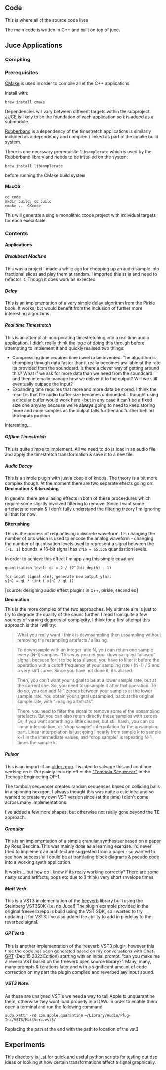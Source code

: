 ## Code

This is where all of the source code lives

The main code is written in C++ and built on top of juce.

## Juce Applications
### Compiling

### Prerequisites
[CMake](https://cmake.org/) is used in order to compile all of the C++ applications.

Install with:

```
brew install cmake
```

Dependencies will vary between different targets within the subproject. [JUCE](https://juce.com/) is likely to be the foundation of each application so it is added as a submodule.

[Rubberband](https://breakfastquay.com/rubberband/) is a dependency of the timestretch applications is similarly included as a dependency and
compiled / linked as part of the cmake build system.

There is one necessary prerequisite `libsamplerate` which is used by the Rubberband library and needs to be installed on the system:

```
brew install libsamplerate
```

before running the CMake build system

#### MacOS
```
cd code
mkdir build; cd build
cmake .. -GXcode
```

This will generate a single monolithic xcode project with individual targets for each executable.

### Contents
#### Applications
##### Breakbeat Machine
This was a project I made a while ago for chopping up an audio sample into fractional slices and play them at random. I imported this as is and need to refactor it. Though it does work as expected

##### Delay
This is an implementation of a very simple delay algorithm from the Pirkle book. It works, but would benefit from the inclusion of further more interesting algorithms

##### Real time Timestretch
This is an attempt at incorporating timestretching into a real time audio application. I didn't really think the logic of doing this through before attempting to implement it and quickly realised two things:
  - Compressing time requires time travel to be invented. The algorithm is chomping through data faster than it really becomes available at the rate its provided from the soundcard. Is there a clever way of getting around this? What if we ask for more data than we need from the soundcard and then internally manage how we deliver it to the output? Will we still eventually outpace the input?
  - Expanding time requires that more and more data be stored. I think the result is that the audio buffer size becomes unbounded. I thought using a circular buffer would work here - but in any case it can't be a fixed size one anyway because we're **always** going to need to keep storing more and more samples as the output falls further and further behind the inputs position

Interesting...

##### Offline Timestretch
This is quite simple to implement. All we need to do is load in an audio file and apply the timestretch transformation & save it to a new file.

##### Audio Decay
This is a simple plugin with just a couple of knobs. The theory is a bit more complex though.
At the moment there are two separate effects going on: **Decimation** & **Bitcrushing**

In general there are aliasing effects in both of these proceedures which require some
slightly involved filtering to remove. Since I want some artefacts to remain & I don't fully understand the filtering theory I'm ignoring all that for now.  

**Bitcrushing**

This is the process of requantising a discrete waveform. I.e. changing the number of bits which is used to encode the analog waveform - changing the number of quantisation levels used to represent a signal between the `[-1, 1]` bounds. A 16-bit signal has `2^16 = 65,536` quantisation levels.

In order to achieve this effect I'm applying this simple equation:

```
quantisation_level: qL = 2 / (2^(bit_depth) - 1)

for input signal x(n), generate new output y(n):
y(n) = qL * (int ( x(n) / qL ))
```

[source: designing audio effect plugins in c++, pirkle, second ed]

**Decimation**

This is the more complex of the two approaches. My ultimate aim is just to try to degrade the quality of the sound further. I read from quite a few sources of varying degrees of complexity. I think for a first attempt [this](https://forum.juce.com/t/seeking-help-with-free-ratio-downsampler-plugin-dsp/18344/7)
 approach is that I will try:

> What you really want I think is downsampling then upsampling without removing the resampling artefacts / aliasing.

>To downsample with an integer ratio N, you can return one sample every (N-1) samples. This way you get your downsampled “aliased” signal, because for it to be less aliased, you have to filter it before the operation with a cutoff frequency at your sampling rate / (N-1) / 2 and a very stiff curve. Since you have not done it, it’s aliased.

> Then, you don’t want your signal to be at a lower sample rate, but at the current one. So, you need to upsample it after that operation. To do so, you can add N-1 zeroes between your samples at the lower sample rate. You obtain your signal upsampled, back at the original sample rate, with “imaging artefacts”.

>There, you need to filter the signal to remove some of the upsampling artefacts. But you can also return directly these samples with zeroes. Or, if you want something a little cleaner, but still harsh, you can do linear interpolation, or “drop sample” interpolation for the upsampling part. Linear interpolation is just going linearly from sample k to sample k+1 in the intermediate values, and “drop sample” is repeating N-1 times the sample k.

##### Pulsar

This is an import of an [older repo](https://github.com/matthewh806/Pulsar). I wanted to salvage this and continue working on it.
Put plainly its a rip off of the ["Tombola Sequencer"](https://teenage.engineering/guides/op-1/sequencers) in the Teenage Engineering OP-1.

The tombola sequencer creates random sequences based on colliding balls in a spinning hexagon. I always thought this was quite a cute idea and so wanted to create my own VST version since (at the time) I didn't come across many implementations.

I've added a few more shapes, but otherwise not really gone beyond the TE approach.

##### Granular

This is an implementation of a simple granular synthesiser based on a [paper](https://github.com/matthewh806/killing_me_softly_with_his_dsp/blob/develop/research/granular/BencinaAudioAnecdotes310801.pdf) by Ross Bencina.
This was mainly done as a learning exercise. I'd never tried to implement an architecture suggested from a paper - so wanted to see how successful I could be at translating block diagrams & pseudo code into a working synth application.

It works... but how do I know if its really working correctly? There are some nasty sound artifacts, pops etc due to (I think) very short envelope times.

##### Matt Verb

This is a VST3 implementation of the [freeverb](https://github.com/sinshu/freeverb) library built using the Steinberg VST3SDK (i.e. no Juce!)
The plugin example provided in the original freeverb repo is build using the VST SDK, so I wanted to try updating it for VST3. I've also added the ability to
add in predelay to the reverbed signal. 

##### GPTVerb 

This is another implementation of the freeverb VST3 plugin, however this time the code has been generated based on my conversations with [Chat-GPT](chat.openai.com) (Dec 15 2022 Edition) starting with an initial prompt: "can you make me a reverb VST based on the freeverb open source library?".  Many, many, many prompts & iterations later and with a significant amount of code correction on my part the plugin compiled and reverbed any input sound. 

##### VST3 Note:

As these are unsigned VST's we need a way to tell Apple to unquarantine them, otherwise they wont load properly in a DAW. 
In order to enable them open a terminal and run the following command 

```
sudo xattr -rd com.apple.quarantine ~/Library/Audio/Plug-Ins/VST3/MattVerb.vst3/
```

Replacing the path at the end with the path to location of the vst3 


## Experiments

This directory is just for quick and useful python scripts for testing out dsp ideas or looking at how certain transformations affect a signal graphically.
